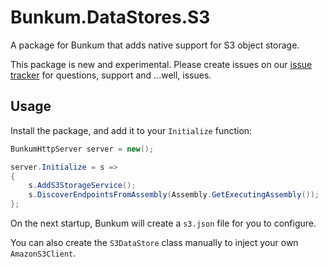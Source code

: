 # Bunkum.DataStores.S3

A package for Bunkum that adds native support for S3 object storage.

This package is new and experimental.
Please create issues on our [issue tracker](https://github.com/PlanetBunkum/Bunkum/issues) for questions, support and ...well, issues.

## Usage

Install the package, and add it to your `Initialize` function:
```csharp
BunkumHttpServer server = new();

server.Initialize = s =>
{
    s.AddS3StorageService();
    s.DiscoverEndpointsFromAssembly(Assembly.GetExecutingAssembly());
};
```

On the next startup, Bunkum will create a `s3.json` file for you to configure.

You can also create the `S3DataStore` class manually to inject your own `AmazonS3Client`.